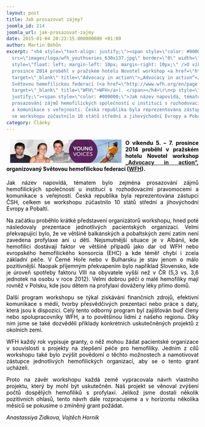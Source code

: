 ```yaml
---
layout: post
title: Jak prosazovat zájmy?
joomla_id: 214
joomla_url: jak-prosazovat-zajmy
date: 2015-01-04 20:23:15.000000000 +01:00
author: Martin Bohůn
excerpt: "<h4 style=\"text-align: justify;\"><span style=\"color: #000000;\"><img
  src=\"images/loga/wfh_youthseries_630x137.jpg\" border=\"0\" width=\"292\" height=\"61\"
  style=\"float: left; margin-left: 10px; margin-right: 10px;\" />O víkendu 5. – 7.
  prosince 2014 proběhl v pražském hotelu Novotel workshop <a href=\"http://www.wfh.org/en/page.aspx?pid=1334\"
  target=\"_blank\" title=\"Advocacy in action\">„Advocacy in action“</a>, organizovaný
  Světovou hemofilickou federací (<a href=\"http://www.wfh.org/en/page.aspx?pid=492\"
  target=\"_blank\" title=\"WFH\">WFH</a>). </span></h4>\r\n<p style=\"text-align:
  justify;\"><span style=\"color: #000000;\">Jak název napovídá, tématem bylo zejména
  prosazování zájmů hemofilických společností u institucí s rozhodovacími pravomocemi
  a komunikace s veřejností. Česká republika byla reprezentována zástupci ČSH, celkem
  se workshopu zúčastnilo 10 států střední a jihovýchodní Evropy a Pobaltí.</span></p>"
category: Články
---
```

<h4 style="text-align: justify;"><span style="color: #000000;"><img src="images/loga/wfh_youthseries_630x137.jpg" border="0" width="292" height="61" style="float: left; margin-left: 10px; margin-right: 10px;" />O víkendu 5. – 7. prosince 2014 proběhl v pražském hotelu Novotel workshop <a href="http://www.wfh.org/en/page.aspx?pid=1334" target="_blank" title="Advocacy in action">„Advocacy in action“</a>, organizovaný Světovou hemofilickou federací (<a href="http://www.wfh.org/en/page.aspx?pid=492" target="_blank" title="WFH">WFH</a>). </span></h4>

<p style="text-align: justify;"><span style="color: #000000;">Jak název napovídá, tématem bylo zejména prosazování zájmů hemofilických společností u institucí s rozhodovacími pravomocemi a komunikace s veřejností. Česká republika byla reprezentována zástupci ČSH, celkem se workshopu zúčastnilo 10 států střední a jihovýchodní Evropy a Pobaltí.</span></p>



<p style="text-align: justify;"><span style="color: #000000;">Na začátku proběhlo krátké představení organizátorů workshopu, hned poté následovaly prezentace jednotlivých pacientských organizací. Velmi překvapující bylo, že ve většině balkánských a pobaltských zemí zatím není zavedena profylaxe ani u dětí. Nejsmutnější situace je v Albánii, kde hemofilici dostávají faktor ve většině případů jako dar od WFH nebo evropského hemofilického konsorcia (EHC) a kde téměř chybí i zcela základní péče. V Černé Hoře nebo v Bulharsku je stav jenom o málo pozitivnější. Naopak příjemným překvapením bylo například Slovensko, kde je úroveň spotřeby faktoru VIII na obyvatele vyšší než v ČR (5,3 vs. 3,6 jednotek na osobu v roce 2012). Velmi dobrou péči o malé hemofiliky mají rovněž v Polsku, kde jsou dětem na profylaxi dováženy léky přímo domů.</span></p>

<p style="text-align: justify;"><span style="color: #000000;">Další program workshopu se týkal získávání finančních zdrojů, efektivní komunikace s médii, tvorby přesvědčivých prezentací nebo práce s daty, která jsou k dispozici. Celý tento odborný program byl zajišťován buď členy nebo spolupracovníky WFH, a to povětšinou lidmi z našeho regionu. Díky nim jsme se také dozvěděli příklady konkrétních uskutečněných projektů z okolních zemí.</span></p>

<p style="text-align: justify;"><span style="color: #000000;">WFH každý rok vypisuje granty, o něž mohou žádat pacientské organizace v souvislosti s projekty na zlepšení péče pro hemofiliky. Jedním z cílů workshopu také bylo zvýšit povědomí o těchto možnostech a namotivovat zástupce jednotlivých hemofilických organizací, aby se o tento grant ucházeli.</span></p>

<p style="text-align: justify;"><span style="color: #000000;">Proto na závěr workshopu každá země vypracovala návrh vlastního projektu, který by mohl být uskutečněn. Náš projekt se věnoval zvýšení počtů dospělých hemofiliků s profylaxí. Jelikož jsme dostali několik pozitivních ohlasů, tento návrh dále rozpracujeme a v horizontu několika měsíců se pokusíme o zmíněný grant požádat.</span></p>

<p><em><span style="color: #000000;">Anastassiya Zidkova, Vojtěch Horník</span></em></p>
